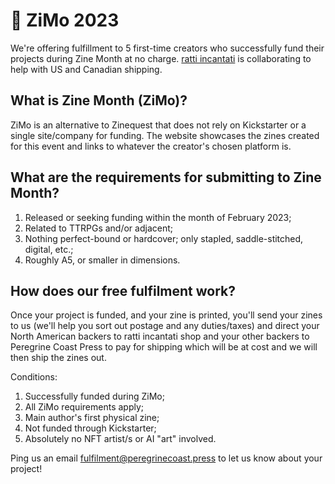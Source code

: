 # 🎉 ZiMo 2023

We're offering fulfillment to 5 first-time creators who successfully fund their projects during Zine Month at no charge. [ratti incantati](https://rattiincantati.com/pages/free-zimo-2023-fulfillment) is collaborating to help with US and Canadian shipping. 

## What is Zine Month (ZiMo)?
ZiMo is an alternative to Zinequest that does not rely on Kickstarter or a single site/company for funding. The website showcases the zines created for this event and links to whatever the creator's chosen platform is.

## What are the requirements for submitting to Zine Month?  
1. Released or seeking funding within the month of February 2023;
2. Related to TTRPGs and/or adjacent;
3. Nothing perfect-bound or hardcover; only stapled, saddle-stitched, digital, etc.;
4. Roughly A5, or smaller in dimensions.

## How does our free fulfilment work?

Once your project is funded, and your zine is printed, you'll send your zines to us (we'll help you sort out postage and any duties/taxes) and direct your North American backers to ratti incantati shop and your other backers to Peregrine Coast Press to pay for shipping which will be at cost and we will then ship the zines out.

Conditions:
1. Successfully funded during ZiMo;
2. All ZiMo requirements apply; 
3. Main author's first physical zine;
4. Not funded through Kickstarter; 
5. Absolutely no NFT artist/s or AI "art" involved. 

Ping us an email [fulfilment@peregrinecoast.press](mailto:fulfilment@peregrinecoast.press) to let us know about your project!